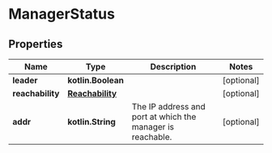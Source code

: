 
# ManagerStatus

## Properties
Name | Type | Description | Notes
------------ | ------------- | ------------- | -------------
**leader** | **kotlin.Boolean** |  |  [optional]
**reachability** | [**Reachability**](Reachability.md) |  |  [optional]
**addr** | **kotlin.String** | The IP address and port at which the manager is reachable.  |  [optional]



